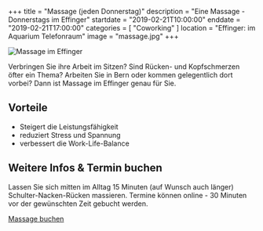 +++
title = "Massage (jeden Donnerstag)"
description = "Eine Massage - Donnerstags im Effinger"
startdate = "2019-02-21T10:00:00"
enddate = "2019-02-21T17:00:00"
categories = [ "Coworking" ]
location = "Effinger: im Aquarium Telefonraum"
image = "massage.jpg"
+++

![Massage im Effinger](massage.jpg)

<div class="lead">
Verbringen Sie ihre Arbeit im Sitzen? Sind Rücken- und Kopfschmerzen öfter ein Thema? Arbeiten Sie in Bern oder kommen gelegentlich dort vorbei? Dann ist Massage im Effinger genau für Sie.
</div>


## Vorteile 

* Steigert die Leistungsfähigkeit
* reduziert Stress und Spannung 
* verbessert die Work-Life-Balance


## Weitere Infos & Termin buchen

Lassen Sie sich mitten im Alltag 15 Minuten (auf Wunsch auch länger) Schulter-Nacken-Rücken massieren.
Termine können online - 30 Minuten vor der gewünschten Zeit gebucht werden.

<a target="_blank" href="https://3-bewegt.youcanbook.me" class="btn btn-mod btn-border btn-round btn-medium">Massage buchen</a>
